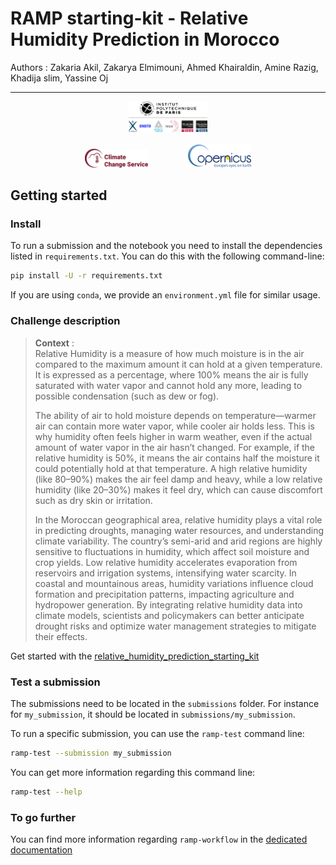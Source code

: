 # RAMP starting-kit - Relative Humidity Prediction in Morocco

Authors : Zakaria Akil, Zakarya Elmimouni, Ahmed Khairaldin, Amine Razig, Khadija slim, Yassine Oj

 ---
 
<p align="center">
  <!-- Logo du haut (centré) -->
  <img src="Img/ippLogo.png" alt="Logo Haut" width="25%">
  <br><br>
  <!-- Logos du bas (gauche et droite) -->
  <img src="Img/S5-45_C3S_logo.png" alt="Logo Gauche" width="20%" style="margin-right: 20px;">
  &nbsp;&nbsp;&nbsp;&nbsp;
  <img src="Img/Copernicus vecto def  Europe's eyes on Earth.png" alt="Logo Droite" width="20%" style="margin-left: 20px;">
</p>

## Getting started

### Install

To run a submission and the notebook you need to install the dependencies listed
in `requirements.txt`. You can do this with the
following command-line:

```bash
pip install -U -r requirements.txt
```

If you are using `conda`, we provide an `environment.yml` file for similar
usage.

### Challenge description

> **Context** :  
> Relative Humidity is a measure of how much moisture is in the air compared to the maximum amount it can hold at a given temperature. It is expressed as a percentage, where 100% means the air is fully saturated with water vapor and cannot hold any more, leading to possible condensation (such as dew or fog).  
>  
> The ability of air to hold moisture depends on temperature—warmer air can contain more water vapor, while cooler air holds less. This is why humidity often feels higher in warm weather, even if the actual amount of water vapor in the air hasn’t changed. For example, if the relative humidity is 50%, it means the air contains half the moisture it could potentially hold at that temperature. A high relative humidity (like 80–90%) makes the air feel damp and heavy, while a low relative humidity (like 20–30%) makes it feel dry, which can cause discomfort such as dry skin or irritation.  
>  
> In the Moroccan geographical area, relative humidity plays a vital role in predicting droughts, managing water resources, and understanding climate variability. The country’s semi-arid and arid regions are highly sensitive to fluctuations in humidity, which affect soil moisture and crop yields. Low relative humidity accelerates evaporation from reservoirs and irrigation systems, intensifying water scarcity. In coastal and mountainous areas, humidity variations influence cloud formation and precipitation patterns, impacting agriculture and hydropower generation. By integrating relative humidity data into climate models, scientists and policymakers can better anticipate drought risks and optimize water management strategies to mitigate their effects.



Get started with the [relative_humidity_prediction_starting_kit](relative_humidity_prediction_starting_kit.ipynb)


### Test a submission

The submissions need to be located in the `submissions` folder. For instance
for `my_submission`, it should be located in `submissions/my_submission`.

To run a specific submission, you can use the `ramp-test` command line:

```bash
ramp-test --submission my_submission
```


You can get more information regarding this command line:

```bash
ramp-test --help
```

### To go further

You can find more information regarding `ramp-workflow` in the
[dedicated documentation](https://paris-saclay-cds.github.io/ramp-docs/ramp-workflow/stable/using_kits.html)


